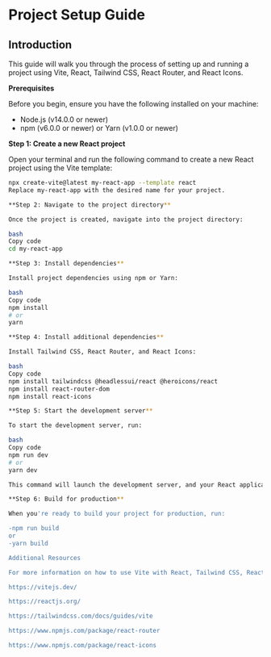 # **Project Setup Guide**

## **Introduction**

This guide will walk you through the process of setting up and running a project using Vite, React, Tailwind CSS, React Router, and React Icons.

**Prerequisites**

Before you begin, ensure you have the following installed on your machine:

- Node.js (v14.0.0 or newer)
- npm (v6.0.0 or newer) or Yarn (v1.0.0 or newer)

**Step 1: Create a new React project**

Open your terminal and run the following command to create a new React project using the Vite template:

```bash
npx create-vite@latest my-react-app --template react
Replace my-react-app with the desired name for your project.

**Step 2: Navigate to the project directory**

Once the project is created, navigate into the project directory:

bash
Copy code
cd my-react-app

**Step 3: Install dependencies**

Install project dependencies using npm or Yarn:

bash
Copy code
npm install
# or
yarn

**Step 4: Install additional dependencies**

Install Tailwind CSS, React Router, and React Icons:

bash
Copy code
npm install tailwindcss @headlessui/react @heroicons/react
npm install react-router-dom
npm install react-icons

**Step 5: Start the development server**

To start the development server, run:

bash
Copy code
npm run dev
# or
yarn dev

This command will launch the development server, and your React application will be available at `http://localhost:3000` by default.

**Step 6: Build for production**

When you're ready to build your project for production, run:

-npm run build
or
-yarn build

Additional Resources

For more information on how to use Vite with React, Tailwind CSS, React Router, and React Icons, refer to the official documentation:

https://vitejs.dev/

https://reactjs.org/

https://tailwindcss.com/docs/guides/vite

https://www.npmjs.com/package/react-router

https://www.npmjs.com/package/react-icons

